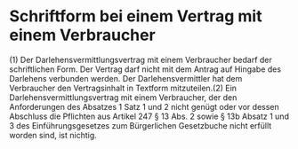 # Schriftform bei einem Vertrag mit einem Verbraucher

(1) Der Darlehensvermittlungsvertrag mit einem Verbraucher bedarf der schriftlichen Form. Der Vertrag darf nicht mit dem Antrag auf Hingabe des Darlehens verbunden werden. Der Darlehensvermittler hat dem Verbraucher den Vertragsinhalt in Textform mitzuteilen.(2) Ein Darlehensvermittlungsvertrag mit einem Verbraucher, der den Anforderungen des Absatzes 1 Satz 1 und 2 nicht genügt oder vor dessen Abschluss die Pflichten aus Artikel 247 § 13 Abs. 2 sowie § 13b Absatz 1 und 3 des Einführungsgesetzes zum Bürgerlichen Gesetzbuche nicht erfüllt worden sind, ist nichtig. 

